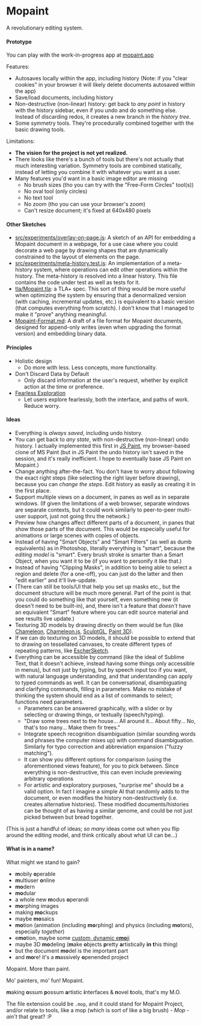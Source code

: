 # Mopaint

A revolutionary editing system.

#### Prototype

You can play with the work-in-progress app at [mopaint.app](https://mopaint.app)

Features:
- Autosaves locally within the app, including history (Note: if you "clear cookies" in your browser it will likely delete documents autosaved within the app)
- Save/load documents, including history
- Non-destructive (non-linear) history: get back to *any point* in history with the history sidebar, even if you undo and do something else. Instead of discarding redos, it creates a new branch in the *history tree*.
- Some symmetry tools. They're procedurally combined together with the basic drawing tools.

Limitations:
- **The vision for the project is not yet realized.**
- There looks like there's a bunch of tools but there's not actually that much interesting variation. Symmetry tools are combined statically, instead of letting you combine it with whatever you want as a user.
- Many features you'd want in a basic image editor are missing
	- No brush sizes (tho you can try with the "Free-Form Circles" tool(s))
	- No oval tool (only circles)
	- No text tool
	- No zoom (tho you can use your browser's zoom)
	- Can't resize document; it's fixed at 640x480 pixels

#### Other Sketches

- [src/experiments/overlay-on-page.js](src/experiments/overlay-on-page.js): A sketch of an API for embedding a Mopaint document in a webpage, for a use case where you could decorate a web page by drawing shapes that are dynamically constrained to the layout of elements on the page.
- [src/experiments/meta-history.test.js](src/experiments/meta-history.test.js): An implementation of a meta-history system, where operations can edit other operations within the history. The meta-history is resolved into a linear history. This file contains the code under test as well as tests for it.
- [tla/Mopaint.tla](tla/Mopaint.tla): a TLA+ spec. This sort of thing would be more useful when optimizing the system by ensuring that a denormalized version (with caching, incremental updates, etc.) is equivalent to a basic version (that computes everything from scratch). I don't know that I managed to make it "prove" anything meaningful.
- [Mopaint-Format.md](Mopaint-Format.md): A draft of a file format for Mopaint documents, designed for append-only writes (even when upgrading the format version) and embedding binary data.

#### Principles

- Holistic design
	- Do more with less. Less concepts, more functionality.
- Don't Discard Data by Default
	- Only discard information at the user's request, whether by explicit action at the time or preference.
- [Fearless Exploration][]
	- Let users explore fearlessly, both the interface, and paths of work. Reduce worry.

#### Ideas

- Everything is *always saved*, including undo history.
- You can get back to *any state*, with non-destructive (non-linear) undo history. I actually implemented this first in [JS Paint][], my browser-based clone of MS Paint (but in JS Paint the undo history isn't saved in the session, and it's really inefficient. I hope to eventually base JS Paint on Mopaint.)
- Change anything after-the-fact. You don't have to worry about following the exact right steps (like selecting the right layer before drawing), because you can *change the steps*. Edit history as easily as creating it in the first place.
- Support multiple views on a document, in panes as well as in separate windows. (If given the limitations of a web browser, separate windows are separate contexts, but it could work similarly to peer-to-peer multi-user support, just not going thru the network.)
- Preview how changes affect different parts of a document, in panes that show those parts of the document. This would be especially useful for animations or large scenes with copies of objects.
- Instead of having "Smart Objects" and "Smart Filters" (as well as dumb equivalents) as in Photoshop, literally everything is "smart", because the *editing model* is "smart". Every brush stroke is smarter than a Smart Object, when you want it to be (if you want to personify it like that.)
- Instead of having "Clipping Masks", in addition to being able to select a region and delete (for a one-off), you can just do the latter and then "edit earlier" and it'll live-update.
- (There can still be tools/UI that help you set up masks etc., but the document structure will be much more general. Part of the point is that you could do something like that yourself, even something new (it doesn't need to be built-in), and, there isn't a feature that *doesn't* have an equivalent "Smart" feature where you can edit source material and see results live update.)
- Texturing 3D models by drawing directly on them would be fun (like [Chameleon][], [Chameleon.js][], [SculptGL][], [Paint 3D][]).
- If we can do texturing on 3D models, it should be possible to extend that to drawing on tessellated canvases, to create different types of repeating patterns, like [EscherSketch][].
- Everything can be accessible by command (like the ideal of Sublime Text, that it doesn't achieve, instead having some things only accessible in menus), but not just by typing, but by speech input too if you want, with natural language understanding, and that understanding can apply to typed commands as well. It can be conversational, disambiguating and clarifying commands, filling in parameters. Make no mistake of thinking the system should end as a list of commands to select; functions need parameters.
	- Parameters can be answered graphically, with a slider or by selecting or drawing things, or textually (speech/typing).
	- "Draw some trees next to the house... All around it... About fifty... No, that's too many... Make them fir trees."
	- Integrate speech recognition disambiguation (similar sounding words and phrases the computer mixes up) with command disambiguation. Similarly for typo correction and abbreviation expansion ("fuzzy matching").
	- It can show you different options for comparison (using the aforementioned views feature), for you to pick between. Since everything is non-destructive, this can even include previewing arbitrary operations
	- For artistic and exploratory purposes, "surprise me" should be a valid option. In fact I imagine a simple AI that randomly adds to the document, or even modifies the history non-destructively (i.e. creates alternative histories). These modified documents/histories can be thought of as having a similar genome, and could be not just picked between but bread together.

(This is just a handful of ideas; *so many* ideas come out when you flip around the editing model, and think critically about what UI can be...)

#### What is in a name?

What might we stand to gain?

<!-- cspell:disable -->
- **m**obily **o**perable
- **m**ultiuser **o**nline
- **mo**dern
- **mo**dular
- a whole new **m**odus **o**perandi
- **mo**rphing images
- making **mo**ckups
- maybe **mo**saics
- **mo**tion (animation (including **mo**rphing) and physics (including **mo**tors), especially *together*)
- e**mo**tion, maybe some [custom, dynamic e**mo**ji](https://github.com/multiism/emoji)
- maybe 3D **mo**deling (**m**ake **o**bjects **p**retty **a**rtistically **in** **t**his thing)
- but the document **mo**del is the important part
- and **mo**re! it's a **m**assively **o**penended project

Mopaint. More than paint.

Mo' painters, mo' fun! Mopaint.

**m**aking **o**ssum **p**ossum **a**rtistic **i**nterfaces & **n**ovel **t**ools, that's my M.O.

<!-- cspell:enable -->

The file extension could be `.mop`, and it could stand for Mopaint Project,
and/or relate to tools, like a mop (which is sort of like a big brush) -
_Mop - ain't_ that great? :P

[JS Paint]: https://github.com/1j01/jspaint/
[Apparatus]: http://aprt.us/
[Doodal]: https://dood.al/
[Chameleon]: http://www-ui.is.s.u-tokyo.ac.jp/~takeo/chameleon/chameleon.htm
[Chameleon.js]: https://github.com/tomtung/chameleon.js
[Paint 3D]: https://www.microsoft.com/en-us/store/p/paint-3d/9nblggh5fv99
[SculptGL]: https://stephaneginier.com/sculptgl/
[EscherSketch]: https://eschersket.ch/
[Multiism]: https://multiism.ml/
[The Future of Programming]: https://vimeo.com/71278954
[Fearless Exploration]: https://isaiahodhner.io/fearless-exploration
